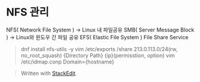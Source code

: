 # NFS 관리
NFS( Network File System ) -> Linux 내 파일공유
SMB( Server Message Block ) -> Linux와 윈도우 간 파일 공유
EFS( Elastic File System ) File Share Service 

> dnf install nfs-utils -y
> vim /etc/exports
> /share 213.0.113.0/24(rw, no_root_squash)
> {Directory Path} {ip}(permisstion, option)
> vim /etc/idmap.conp
> Domain={hostname}
> 



> Written with [StackEdit](https://stackedit.io/).
<!--stackedit_data:
eyJoaXN0b3J5IjpbMjA4NTEwNTU1NiwtMTE5NzUzNTQ4NCwtNj
AxODY5MDkyXX0=
-->